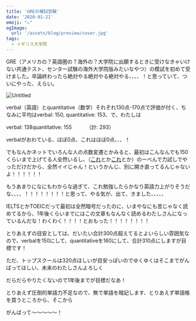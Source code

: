 ```yaml
---
title: 'GREの模試受験'
date: '2020-01-21'
emoji: "✏️"
ogImage:
  url: '/assets/blog/preview/cover.jpg'
tags:
  - イギリス大学院
---
```


GRE（アメリカの？英語圏の？海外の？大学院に出願するときに受けなきゃいけない共通テスト、センター試験の海外大学院版みたいなやつ）の模試を初めて受けました。卒論終わったら絶対やる絶対やる絶対やる、、、、！と思っていて、ついにやった、えらい。

![Untitled](/assets/blog/posts/ukgrad_2/Untitled.png)

verbal（英語）とquantitative（数学）それぞれ130点-170点で評価が付く、ちなみに平均はverbal: 150, quantitative: 153、で、わたしは

verbal: 138quantitative: 155          （計: 293）

verbalがおわている、ほぼ0点、これはほぼ0点、、、！

でもなんかネットでいろんな人の点数変遷とかみると、最初はこんなんでも150くらいまで上げてる人全然いるし、（[これ](https://japanese-engineer.com/gre-prep-battle/)とか[これ](https://shiruba.xyz/2018/08/21/gre/)とか）のーべんで力試しでやっただけだから、全然イイじゃん！というかんじ、別に開き直ってるんじゃないよ！！！！！！

もうあまりになにもわからな過ぎて、これ勉強したらかなり英語力上がりそうだな、、、、！！！！！！！！と思って、やる気が、出て、きました、、、、、

IELTSとかTOEICだって最初は全然暗号だったのに、いまやなにも苦じゃなく読めてるから、1年後くらいまでにはこの文章もなんなく読めるわたしさんになっているんだな！わくわく！！！！とおもった！！！！！！！！

とりあえずの目安としては、だいたい合計300点超えてるとよいらしい雰囲気なので、verbalを150にして、quantitativeを160にして、合計310点にしますが目標です！

ただ、トップスクールは320点ほしいが目安っぽいのでゆくゆくはそこまでがんばってほしい、未来のわたしさんよろしく

だらだらやりたくないので1年後までが目標だなあ！

とりあえず圧倒的単語力不足なので、無で単語を暗記します、とりあえず単語帳を買うところから、そこから

がんばって～～～～～！
